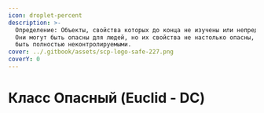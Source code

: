 ```yaml
---
icon: droplet-percent
description: >-
  Определение: Объекты, свойства которых до конца не изучены или непредсказуемы.
  Они могут быть опасны для людей, но их свойства не настолько опасны, чтобы
  быть полностью неконтролируемыми.
cover: ../.gitbook/assets/scp-logo-safe-227.png
coverY: 0
---
```


# Класс Опасный (Euclid - DC)

